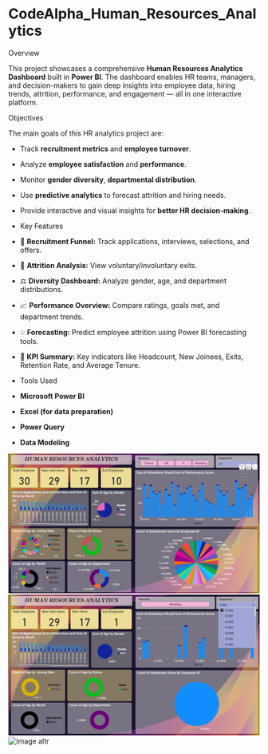# CodeAlpha_Human_Resources_Analytics

Overview

This project showcases a comprehensive **Human Resources Analytics Dashboard** built in **Power BI**. The dashboard enables HR teams, managers, and decision-makers to gain deep insights into employee data, hiring trends, attrition, performance, and engagement — all in one interactive platform.

Objectives

The main goals of this HR analytics project are:
- Track **recruitment metrics** and **employee turnover**.
- Analyze **employee satisfaction** and **performance**.
- Monitor **gender diversity**, **departmental distribution**.
- Use **predictive analytics** to forecast attrition and hiring needs.
- Provide interactive and visual insights for **better HR decision-making**.

- Key Features

- 📅 **Recruitment Funnel:** Track applications, interviews, selections, and offers.
- 🔄 **Attrition Analysis:** View voluntary/involuntary exits.
- ⚖️ **Diversity Dashboard:** Analyze gender, age, and department distributions.
- 📈 **Performance Overview:** Compare ratings, goals met, and department trends.
- 💡 **Forecasting:** Predict employee attrition using Power BI forecasting tools.
- 🎯 **KPI Summary:** Key indicators like Headcount, New Joinees, Exits, Retention Rate, and Average Tenure.

- Tools Used

- **Microsoft Power BI**
- **Excel (for data preparation)**
- **Power Query**
- **Data Modeling**

![image altr](https://github.com/Gaurabhsaha/CodeAlpha_Human_Resources_Analytics/blob/c8236697b827379ba92eb340c893533ceee80f8b/Screenshot%20(35).png)
![image altr](https://github.com/Gaurabhsaha/CodeAlpha_Human_Resources_Analytics/blob/df8ff0597edc1efdbe12deb2d0a95fff6322b7cb/Screenshot%20(36).png)
![image altr]()
